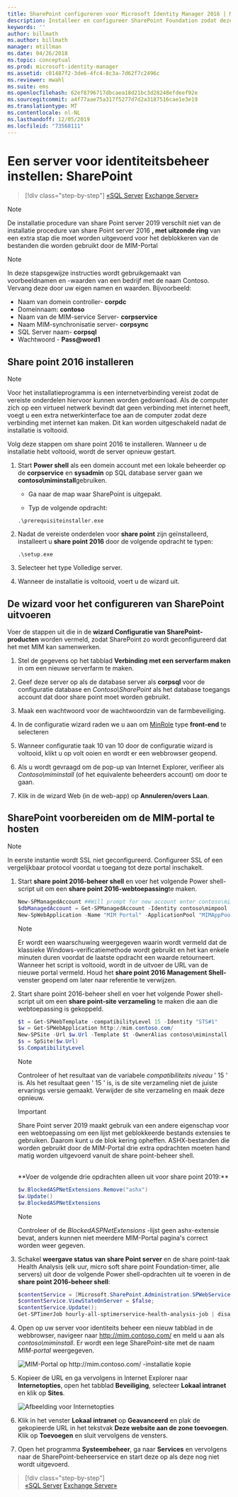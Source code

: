 ```yaml
---
title: SharePoint configureren voor Microsoft Identity Manager 2016 | Microsoft Docs
description: Installeer en configureer SharePoint Foundation zodat deze de MIM-portalpagina kan hosten.
keywords: ''
author: billmath
ms.author: billmath
manager: mtillman
ms.date: 04/26/2018
ms.topic: conceptual
ms.prod: microsoft-identity-manager
ms.assetid: c01487f2-3de6-4fc4-8c3a-7d62f7c2496c
ms.reviewer: mwahl
ms.suite: ems
ms.openlocfilehash: 62ef8796717dbcaea18d21bc3d28248efdeef92e
ms.sourcegitcommit: a4f77aae75a317f5277d7d2a3187516cae1e3e19
ms.translationtype: MT
ms.contentlocale: nl-NL
ms.lasthandoff: 12/05/2019
ms.locfileid: "73568111"
---
```

# <a name="set-up-an-identity-management-server-sharepoint"></a>Een server voor identiteitsbeheer instellen: SharePoint

> [!div class="step-by-step"]
> [«SQL Server](prepare-server-sql2016.md)
> [Exchange Server»](prepare-server-exchange.md)
> 

> [!NOTE]
> De installatie procedure van share Point server 2019 verschilt niet van de installatie procedure van share Point server 2016 **, met uitzonde ring** van een extra stap die moet worden uitgevoerd voor het deblokkeren van de bestanden die worden gebruikt door de MIM-Portal

> [!NOTE]
> In deze stapsgewijze instructies wordt gebruikgemaakt van voorbeeldnamen en -waarden van een bedrijf met de naam Contoso. Vervang deze door uw eigen namen en waarden. Bijvoorbeeld:
> - Naam van domein controller- **corpdc**
> - Domeinnaam: **contoso**
> - Naam van de MIM-service Server- **corpservice**
> - Naam MIM-synchronisatie server- **corpsync**
> - SQL Server naam- **corpsql**
> - Wachtwoord - <strong>Pass@word1</strong>


## <a name="install-sharepoint-2016"></a>**Share point 2016** installeren

> [!NOTE]
> Voor het installatieprogramma is een internetverbinding vereist zodat de vereiste onderdelen hiervoor kunnen worden gedownload. Als de computer zich op een virtueel netwerk bevindt dat geen verbinding met internet heeft, voegt u een extra netwerkinterface toe aan de computer zodat deze verbinding met internet kan maken. Dit kan worden uitgeschakeld nadat de installatie is voltooid.

Volg deze stappen om share point 2016 te installeren. Wanneer u de installatie hebt voltooid, wordt de server opnieuw gestart.

1.  Start **Power shell** als een domein account met een lokale beheerder op de **corpservice** en **sysadmin** op SQL database server gaan we **contoso\miminstall**gebruiken.

    -   Ga naar de map waar SharePoint is uitgepakt.

    -   Typ de volgende opdracht:
    ```
    .\prerequisiteinstaller.exe
    ```

2.  Nadat de vereiste onderdelen voor **share point** zijn geïnstalleerd, installeert u **share point 2016** door de volgende opdracht te typen:

    ```
    .\setup.exe
    ```

3.  Selecteer het type Volledige server.

4.  Wanneer de installatie is voltooid, voert u de wizard uit.

## <a name="run-the-wizard-to-configure-sharepoint"></a>De wizard voor het configureren van SharePoint uitvoeren

Voer de stappen uit die in de **wizard Configuratie van SharePoint-producten** worden vermeld, zodat SharePoint zo wordt geconfigureerd dat het met MIM kan samenwerken.

1. Stel de gegevens op het tabblad **Verbinding met een serverfarm maken** in om een nieuwe serverfarm te maken.

2. Geef deze server op als de database server als **corpsql** voor de configuratie database en *Contoso\SharePoint* als het database toegangs account dat door share point moet worden gebruikt.
3. Maak een wachtwoord voor de wachtwoordzin van de farmbeveiliging.

4. In de configuratie wizard raden we u aan om [MinRole](/sharepoint/install/overview-of-minrole-server-roles-in-sharepoint-server) type **front-end** te selecteren

5. Wanneer configuratie taak 10 van 10 door de configuratie wizard is voltooid, klikt u op volt ooien en wordt er een webbrowser geopend.

6. Als u wordt gevraagd om de pop-up van Internet Explorer, verifieer als *Contoso\miminstall* (of het equivalente beheerders account) om door te gaan.

7. Klik in de wizard Web (in de web-app) op **Annuleren/overs Laan**.


## <a name="prepare-sharepoint-to-host-the-mim-portal"></a>SharePoint voorbereiden om de MIM-portal te hosten

> [!NOTE]
> In eerste instantie wordt SSL niet geconfigureerd. Configureer SSL of een vergelijkbaar protocol voordat u toegang tot deze portal inschakelt.

1. Start **share point 2016-beheer shell** en voer het volgende Power shell-script uit om een **share point 2016-webtoepassing**te maken.

    ```PowerShell
    New-SPManagedAccount ##Will prompt for new account enter contoso\mimpool 
    $dbManagedAccount = Get-SPManagedAccount -Identity contoso\mimpool
    New-SpWebApplication -Name "MIM Portal" -ApplicationPool "MIMAppPool" -ApplicationPoolAccount $dbManagedAccount -AuthenticationMethod "Kerberos" -Port 80 -URL http://mim.contoso.com
    ```

    > [!NOTE]
    > Er wordt een waarschuwing weergegeven waarin wordt vermeld dat de klassieke Windows-verificatiemethode wordt gebruikt en het kan enkele minuten duren voordat de laatste opdracht een waarde retourneert. Wanneer het script is voltooid, wordt in de uitvoer de URL van de nieuwe portal vermeld. Houd het **share point 2016 Management Shell-** venster geopend om later naar referentie te verwijzen.

2. Start share point 2016-beheer shell en voer het volgende Power shell-script uit om een **share point-site verzameling** te maken die aan die webtoepassing is gekoppeld.
    ```PowerShell
    $t = Get-SPWebTemplate -compatibilityLevel 15 -Identity "STS#1"
    $w = Get-SPWebApplication http://mim.contoso.com/
    New-SPSite -Url $w.Url -Template $t -OwnerAlias contoso\miminstall -CompatibilityLevel 15 -Name "MIM Portal"
    $s = SpSite($w.Url)
    $s.CompatibilityLevel
    ```
    > [!NOTE]
    > Controleer of het resultaat van de variabele *compatibiliteits niveau* ' 15 ' is. Als het resultaat geen ' 15 ' is, is de site verzameling niet de juiste ervarings versie gemaakt. Verwijder de site verzameling en maak deze opnieuw.

    > [!IMPORTANT]
    > Share Point server 2019 maakt gebruik van een andere eigenschap voor een webtoepassing om een lijst met geblokkeerde bestands extensies te gebruiken. Daarom kunt u de blok kering opheffen. ASHX-bestanden die worden gebruikt door de MIM-Portal drie extra opdrachten moeten hand matig worden uitgevoerd vanuit de share point-beheer shell.
    <br/>
    **Voer de volgende drie opdrachten alleen uit voor share point 2019:**

    ```PowerShell
    $w.BlockedASPNetExtensions.Remove("ashx")
    $w.Update()
    $w.BlockedASPNetExtensions
    ```
   > [!NOTE]
   > Controleer of de *BlockedASPNetExtensions* -lijst geen ashx-extensie bevat, anders kunnen niet meerdere MIM-Portal pagina's correct worden weer gegeven.


3. Schakel **weergave status van share Point server** en de share point-taak Health Analysis (elk uur, micro soft share point Foundation-timer, alle servers) uit door de volgende Power shell-opdrachten uit te voeren in de **share point 2016-beheer shell**:

   ```PowerShell
   $contentService = [Microsoft.SharePoint.Administration.SPWebService]::ContentService;
   $contentService.ViewStateOnServer = $false;
   $contentService.Update();
   Get-SPTimerJob hourly-all-sptimerservice-health-analysis-job | disable-SPTimerJob
   ```

4. Open op uw server voor identiteits beheer een nieuw tabblad in de webbrowser, navigeer naar http://mim.contoso.com/ en meld u aan als *contoso\miminstall*.  Er wordt een lege SharePoint-site met de naam *MIM-portal* weergegeven.

    ![MIM-Portal op http://mim.contoso.com/ -installatie kopie](media/prepare-server-sharepoint/MIM_DeploySP1new.png)

5. Kopieer de URL en ga vervolgens in Internet Explorer naar **Internetopties**, open het tabblad **Beveiliging**, selecteer **Lokaal intranet** en klik op **Sites**.

    ![Afbeelding voor Internetopties](media/MIM-DeploySP2.png)

6. Klik in het venster **Lokaal intranet** op **Geavanceerd** en plak de gekopieerde URL in het tekstvak **Deze website aan de zone toevoegen**. Klik op **Toevoegen** en sluit vervolgens de vensters.

7. Open het programma **Systeembeheer**, ga naar **Services** en vervolgens naar de SharePoint-beheerservice en start deze op als deze nog niet wordt uitgevoerd.

> [!div class="step-by-step"]  
> [«SQL Server](prepare-server-sql2016.md)
> [Exchange Server»](prepare-server-exchange.md)
